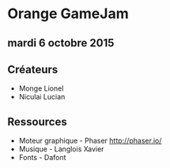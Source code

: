 # Orange GameJam
## mardi 6 octobre 2015


## Créateurs

* Monge Lionel
* Niculai Lucian


## Ressources

* Moteur graphique - Phaser http://phaser.io/ 
* Musique - Langlois Xavier 
* Fonts - Dafont 